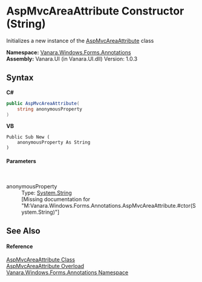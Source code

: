 # AspMvcAreaAttribute Constructor (String)
 

Initializes a new instance of the <a href="5bc41a6c-7e77-fe46-be30-716dc8816860">AspMvcAreaAttribute</a> class

**Namespace:**&nbsp;<a href="600255aa-5477-7018-00f3-14fce5adebc9">Vanara.Windows.Forms.Annotations</a><br />**Assembly:**&nbsp;Vanara.UI (in Vanara.UI.dll) Version: 1.0.3

## Syntax

**C#**<br />
``` C#
public AspMvcAreaAttribute(
	string anonymousProperty
)
```

**VB**<br />
``` VB
Public Sub New ( 
	anonymousProperty As String
)
```


#### Parameters
&nbsp;<dl><dt>anonymousProperty</dt><dd>Type: <a href="http://msdn2.microsoft.com/en-us/library/s1wwdcbf" target="_blank">System.String</a><br />\[Missing <param name="anonymousProperty"/> documentation for "M:Vanara.Windows.Forms.Annotations.AspMvcAreaAttribute.#ctor(System.String)"\]</dd></dl>

## See Also


#### Reference
<a href="5bc41a6c-7e77-fe46-be30-716dc8816860">AspMvcAreaAttribute Class</a><br /><a href="e6d2c2eb-f79e-6252-f145-f879d0de4779">AspMvcAreaAttribute Overload</a><br /><a href="600255aa-5477-7018-00f3-14fce5adebc9">Vanara.Windows.Forms.Annotations Namespace</a><br />